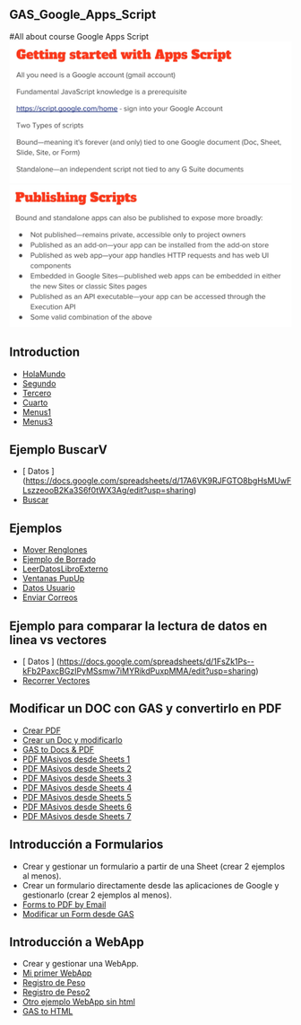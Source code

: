 ## GAS_Google_Apps_Script
#All about course Google Apps Script
![alt text](./images/appscript01.png)
![alt text](./images/appscript02.png)
## Introduction
* [  HolaMundo  ](./codes/HolaMundo.gs) 
* [  Segundo  ](./codes/Segundo.gs) 
* [  Tercero  ](./codes/Tercero.gs)
* [  Cuarto  ](./codes/Cuarto.gs)
* [  Menus1  ](./codes/Menus1.gs)
* [  Menus3  ](./codes/Menus3.gs)

## Ejemplo BuscarV
* [  Datos  ] (https://docs.google.com/spreadsheets/d/17A6VK9RJFGTO8bgHsMUwFLszzeooB2Ka3S6f0tWX3Ag/edit?usp=sharing)
* [ Buscar  ](./codes/Buscar.gs)

## Ejemplos
* [ Mover Renglones  ](./codes/MoverRenglones.gs)
* [ Ejemplo de Borrado  ](./codes/Borrado.gs)
* [ LeerDatosLibroExterno  ](./codes/LeerDatosExternos.gs )
* [ Ventanas PupUp  ](./codes/VentanasPopUp.gs )
* [ Datos Usuario  ](./codes/DatosUsuario.gs )
* [ Enviar Correos  ](./codes/EnviarCorreo.gs )

## Ejemplo para comparar la lectura de datos en linea vs vectores
* [  Datos  ] (https://docs.google.com/spreadsheets/d/1FsZk1Ps--kFb2PaxcBGzIPyMSsmw7iMYRikdPuxpMMA/edit?usp=sharing)
* [ Recorrer Vectores  ](./codes/RecorrerVectores.gs )


## Modificar un DOC con GAS y convertirlo en PDF
* [ Crear PDF ](./codes/CrearPDF.gs )
* [ Crear un Doc y modificarlo  ](./codes/CreateUpdate.gs )
* [ GAS to Docs & PDF  ](./codes/Gas_Doc_Pdf.gs )
* [ PDF MAsivos desde Sheets 1  ](./codes/Pdfs_Masivos1.gs )
* [ PDF MAsivos desde Sheets 2  ](./codes/Pdfs_Masivos2.gs )
* [ PDF MAsivos desde Sheets 3  ](./codes/Pdfs_Masivos3.gs )
* [ PDF MAsivos desde Sheets 4  ](./codes/Pdfs_Masivos4.gs )
* [ PDF MAsivos desde Sheets 5  ](./codes/Pdfs_Masivos5.gs )
* [ PDF MAsivos desde Sheets 6  ](./codes/Pdfs_Masivos6.gs )
* [ PDF MAsivos desde Sheets 7  ](./codes/Pdfs_Masivos7.gs )





## Introducción a Formularios
* Crear y gestionar un formulario a partir de una Sheet (crear 2 ejemplos al menos).
* Crear un formulario directamente desde las aplicaciones de Google y gestionarlo (crear 2 ejemplos al menos).
* [ Forms to PDF by Email  ](./codes/Forsm_PDF_Email.gs )
* [ Modificar un Form desde GAS ](./codes/modificarFormDesdeSheets.gs )

## Introducción a WebApp
* Crear y gestionar una WebApp.
* [ Mi primer WebApp ](./codes/miprimerWebapp.gs )
* [ Registro de Peso ](./codes/registroPeso.gs )
* [ Registro de Peso2 ](./codes/registroPeso2.gs )
* [ Otro ejemplo WebApp sin html ](./codes/Webapp2.gs )
* [ GAS to HTML ](./codes/gasToHtml.gs )

